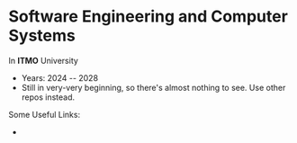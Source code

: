 # Software Engineering and Computer Systems

In **ITMO** University

- Years: 2024 -- 2028
- Still in very-very beginning, so there's almost nothing to see. Use other repos instead.

Some Useful Links:

- 